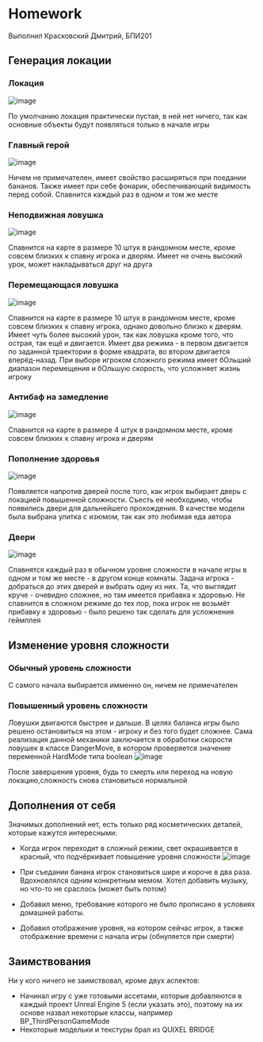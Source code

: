 # Homework
Выполнил Красковский Дмитрий, БПИ201

## Генерация локации
### Локация
![image](https://user-images.githubusercontent.com/43857227/200183177-66844d69-e6d2-4b4f-b37d-c973b57ae45c.png)

По умолчанию локация практически пустая, в ней нет ничего, так как основные объекты будут появляться только в начале игры
### Главный герой
![image](https://user-images.githubusercontent.com/43857227/200183222-93167f47-bc94-40d5-97f3-e70434285fc2.png)

Ничем не примечателен, имеет свойство расширяться при поедании бананов. Также имеет при себе фонарик, обеспечивающий видимость перед собой. Спавнится каждый раз в одном и том же месте
### Неподвижная ловушка
![image](https://user-images.githubusercontent.com/43857227/200183293-8c45172e-1b64-4f62-85cd-0cdc62178363.png)

Спавнится на карте в размере 10 штук в рандомном месте, кроме совсем близких к спавну игрока и дверям. Имеет не очень высокий урок, может накладываться друг на друга
### Перемещающася ловушка
![image](https://user-images.githubusercontent.com/43857227/200183367-434ef92b-22ad-4539-be55-c6c03ee33e14.png)

Спавнится на карте в размере 10 штук в рандомном месте, кроме совсем близких к спавну игрока, однако довольно близко к дверям. Имеет чуть более высокий урон, так как ловушка кроме того, что острая, так ещё и двигается. Имеет два режима - в первом двигается по заданной траектории в форме квадрата, во втором двигается вперёд-назад. При выборе игроком сложного режима имеет бОльший диапазон перемещения и бОльшую скорость, что усложняет жизнь игроку
### Антибаф на замедление
![image](https://user-images.githubusercontent.com/43857227/200183453-a8a89b9e-95b0-4ae6-8baa-d5ffefc6f6b2.png)

Спавнится на карте в размере 4 штук в рандомном месте, кроме совсем близких к спавну игрока и дверям

### Пополнение здоровья
![image](https://user-images.githubusercontent.com/43857227/200183620-1ad0f2eb-1c6b-44c3-af8c-0c794142fe05.png)

Появляется напротив дверей после того, как игрок выбирает дверь с локацией повышенной сложности. Съесть её необходимо, чтобы появились двери для дальнейшего прохождения. В качестве модели была выбрана улитка с изюмом, так как это любимая еда автора
### Двери
![image](https://user-images.githubusercontent.com/43857227/200184816-fe57e220-dcbb-4d7a-a646-5bff44b71ec8.png)

Спавнятся каждый раз в обычном уровне сложности в начале игры в одном и том же месте - в другом конце комнаты. Задача игрока - добраться до этих дверей и выбрать одну из них. Та, что выглядит круче - очевидно сложнее, но там имеется прибавка к здоровью. Не спавнится в сложном режиме до тех пор, пока игрок не возьмёт прибавку к здоровью - было решено так сделать для усложнения геймплея

## Изменение уровня сложности
### Обычный уровень сложности
С самого начала выбирается имменно он, ничем не примечателен
### Повышенный уровень сложности
Ловушки двигаются быстрее и дальше. В целях баланса игры было решено остановиться на этом - игроку и без того будет сложнее.
Сама реализация данной механики заключается в обработки скорости ловушек в классе DangerMove, в котором проверяется значение переменной HardMode типа boolean ![image](https://user-images.githubusercontent.com/43857227/200182611-3a219dca-9739-4e9c-b76e-53ac0d323d22.png)

После завершения уровня, будь то смерть или переход на новую локацию,сложность снова становиться нормальной


## Дополнения от себя
Значимых дополнений нет, есть только ряд косметических деталей, которые кажутся интересными:
- Когда игрок переходит в сложный режим, свет окрашивается в красный, что подчёркивает повышение уровня сложности
![image](https://user-images.githubusercontent.com/43857227/200184743-8e095c3b-bd51-4a6a-b271-cf3017b7e31f.png)

- При съедании банана игрок становиться шире и короче в два раза. Вдохновлялся одним конкретным мемом. Хотел добавить музыку, но что-то не сраслось (может быть потом)
- Добавил меню, требование которого не было прописано в условиях домашней работы.
- Добавил отображение уровня, на котором сейчас игрок, а также отображение времени с начала игры (обнуляется при смерти)
## Заимствования
Ни у кого ничего не заимствовал, кроме двух аспектов:
- Начинал игру с уже готовыми ассетами, которые добавляются в каждый проект Unreal Engine 5 (если указать это), поэтому на их основе назвал некоторые классы, например BP_ThirdPersonGameMode
- Некоторые модельки и текстуры брал из QUIXEL BRIDGE
